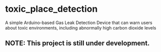 # toxic_place_detection
A simple Arduino-based Gas Leak Detection Device that can warn users about toxic environments, including abnormally high carbon dioxide levels

## NOTE: This project is still under development.
